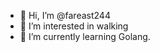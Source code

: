 - 👋 Hi, I’m @fareast244
- 👀 I’m interested in walking
- 🌱 I’m currently learning Golang.

<!---
fareast244/fareast244 is a ✨ special ✨ repository because its `README.md` (this file) appears on your GitHub profile.
You can click the Preview link to take a look at your changes.
--->
